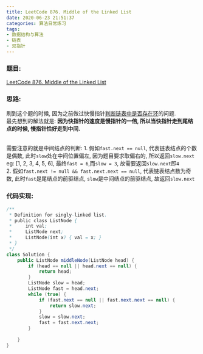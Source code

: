 ```yaml
---
title: LeetCode 876. Middle of the Linked List
date: 2020-06-23 21:51:37
categories: 算法日常练习
tags:
- 数据结构与算法
- 链表
- 双指针
---
```

### 题目: 

[LeetCode 876. Middle of the Linked List](https://leetcode.com/problems/middle-of-the-linked-list/)

### 思路:

刷到这个题的时候, 因为之前做过快慢指针[判断链表中是否存在环](https://blog.lixuemin.com/2019/06/20/LeetCode%E7%BB%83%E4%B9%A0-Linked-List-Cycle/)的问题.<br/>
最先想到的解法就是: 
<b>因为快指针的速度是慢指针的一倍, 所以当快指针走到尾结点的时候, 慢指针恰好走到中间.</b>
<!--more-->
<br>
需要注意的就是中间结点的判断:
1. 假如<code>fast.next == null</code>, 代表链表结点的个数是偶数, 此时<code>slow</code>处在中间位置偏左, 因为题目要求取偏右的, 所以返回<code>slow.next</code>
<br/> eg: [1, 2, 3, 4, 5, 6], 最终<code>fast = 6</code>,而<code>slow = 3</code>, 故需要返回<code>slow.next</code>即<code>4</code>
<br/>
2. 假如<code>fast.next != null && fast.next.next == null</code>, 代表链表结点数为奇数, 此时<code>fast</code>是尾结点的前驱结点, <code>slow</code>是中间结点的前驱结点, 故返回<code>slow.next</code>

### 代码实现: 

```java
/**
 * Definition for singly-linked list.
 * public class ListNode {
 *     int val;
 *     ListNode next;
 *     ListNode(int x) { val = x; }
 * }
 */
class Solution {
    public ListNode middleNode(ListNode head) {
        if (head == null || head.next == null) {
            return head;
        }
        ListNode slow = head;
        ListNode fast = head.next;
        while (true) {
            if (fast.next == null || fast.next.next == null) {
                return slow.next;
            }
            slow = slow.next;
            fast = fast.next.next;
        }
        
    }
}
```